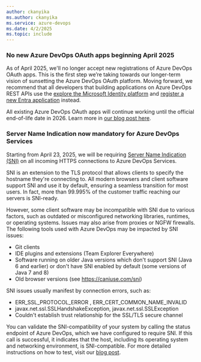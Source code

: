 ```yaml
---
author: ckanyika
ms.author: ckanyika
ms.service: azure-devops
ms.date: 4/2/2025
ms.topic: include
---
```


### No new Azure DevOps OAuth apps beginning April 2025

As of April 2025, we'll no longer accept new registrations of Azure DevOps OAuth apps. This is the first step we’re taking towards our longer-term vision of sunsetting the Azure DevOps OAuth platform. Moving forward, we recommend that all developers that  building applications on Azure DevOps REST APIs use the  [explore the Microsoft Identity platform](https://learn.microsoft.com/entra/identity-platform/v2-overview) and [register a new Entra application](https://learn.microsoft.com/entra/identity-platform/quickstart-register-app?tabs=certificate%2Cexpose-a-web-api) instead.

All existing Azure DevOps OAuth apps will continue working until the official end-of-life date in 2026. Learn more in [our blog post here](https://devblogs.microsoft.com/devops/no-new-azure-devops-oauth-apps-beginning-february-2025/).


### Server Name Indication now mandatory for Azure DevOps Services

Starting from April 23, 2025, we will be requiring <a href="https://en.wikipedia.org/wiki/Server_Name_Indication" target="_blank">Server Name Indication (SNI)</a> on all incoming HTTPS connections to Azure DevOps Services.

SNI is an extension to the TLS protocol that allows clients to specify the hostname they're connecting to. All modern browsers and client software support SNI and use it by default, ensuring a seamless transition for most users. In fact, more than 99.995% of the customer traffic reaching our servers is SNI-ready.

However, some client software may be incompatible with SNI due to various factors, such as outdated or misconfigured networking libraries, runtimes, or operating systems. Issues may also arise from proxies or NGFW firewalls. The following tools used with Azure DevOps may be impacted by SNI issues:

*   Git clients
*   IDE plugins and extensions (Team Explorer Everywhere)
*   Software running on older Java versions which don't support SNI (Java 6 and earlier) or don't have SNI enabled by default (some versions of Java 7 and 8)
*   Old browser versions (see https://caniuse.com/sni)

SNI issues usually manifest by connection errors, such as:

*   ERR_SSL_PROTOCOL_ERROR , ERR_CERT_COMMON_NAME_INVALID
*   javax.net.ssl.SSLHandshakeException, javax.net.ssl.SSLException
*   Couldn't establish trust relationship for the SSL/TLS secure channel

You can validate the SNI-compatibility of your system by calling the status endpoint of Azure DevOps, which we have configured to require SNI. If this call is successful, it indicates that the host, including its operating system and networking environment, is SNI-compatible. For more detailed instructions on how to test, visit our [blog post](https://devblogs.microsoft.com/devops/sni-mandatory-for-azdo-services/).